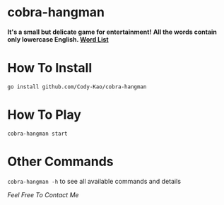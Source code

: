 # cobra-hangman

**It's a small but delicate game for entertainment!**
**All the words contain only lowercase English. [Word List](https://github.com/dolph/dictionary/blob/master/popular.txt)**

# How To Install
`go install github.com/Cody-Kao/cobra-hangman`

# How To Play
`cobra-hangman start`

# Other Commands
`cobra-hangman -h` to see all available commands and details

*Feel Free To Contact Me*
